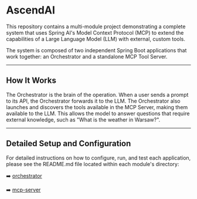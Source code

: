 # AscendAI

This repository contains a multi-module project demonstrating a complete system 
that uses Spring AI's Model Context Protocol (MCP) to extend the capabilities of a Large Language Model (LLM) 
with external, custom tools.

The system is composed of two independent Spring Boot applications that work together: 
an Orchestrator and a standalone MCP Tool Server.

---

## How It Works
The Orchestrator is the brain of the operation. 
When a user sends a prompt to its API, the Orchestrator forwards it to the LLM. 
The Orchestrator also launches and discovers the tools available in the MCP Server, making them available to the LLM. 
This allows the model to answer questions that require external knowledge, such as "What is the weather in Warsaw?".

---

## Detailed Setup and Configuration
For detailed instructions on how to configure, run, and test each application, please see the README.md file located within each module's directory:

➡️ [orchestrator](./Orchestrator/README.md)

➡️ [mcp-server](./MCP/README.md)
